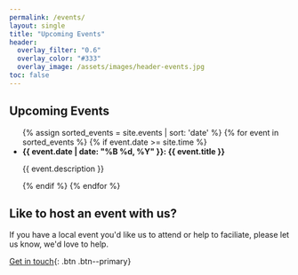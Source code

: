 ```yaml
---
permalink: /events/
layout: single
title: "Upcoming Events"
header:
  overlay_filter: "0.6"
  overlay_color: "#333"
  overlay_image: /assets/images/header-events.jpg
toc: false
---
```


## Upcoming Events

<ul>
  {% assign sorted_events = site.events | sort: 'date' %}
  {% for event in sorted_events %}
    {% if event.date >= site.time %}
      <li>
        <strong>{{ event.date | date: "%B %d, %Y" }}: {{ event.title }}</strong>        
        <p>{{ event.description }}</p>
      </li>
    {% endif %}
  {% endfor %}  
</ul>

## Like to host an event with us?

If you have a local event you'd like us to attend or help to faciliate, please let us know, we'd love to help.

[Get in touch](/contact/){: .btn .btn--primary}

